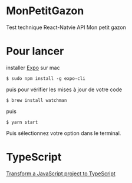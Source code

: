 # MonPetitGazon

Test technique React-Natvie API Mon petit gazon


# Pour lancer

installer [Expo](https://expo.dev/) sur mac

`$ sudo npm install -g expo-cli`

puis pour vérifier les mises à jour de votre code

`$ brew install watchman`

puis

`$ yarn start`

Puis sélectionnez votre option dans le terminal.

# TypeScript

[Transform a JavaScript project to TypeScript](https://reactnative.dev/docs/typescript)

